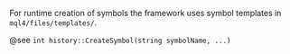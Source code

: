 
For runtime creation of symbols the framework uses symbol templates in ```mql4/files/templates/```.

@see ```int history::CreateSymbol(string symbolName, ...)```
